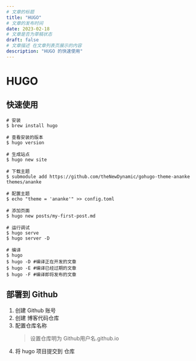 ```yaml
---
# 文章的标题
title: "HUGO"
# 文章的发布时间
date: 2023-02-18
# 文章是否为草稿状态 
draft: false
# 文章描述 在文章列表页展示的内容
description: "HUGO 的快速使用"
---
```


# HUGO  

## 快速使用  

``` shell
# 安装
$ brew install hugo

# 查看安装的版本 
$ hugo version

# 生成站点
$ hugo new site 

# 下载主题
$ submodule add https://github.com/theNewDynamic/gohugo-theme-ananke themes/ananke

# 配置主题
$ echo "theme = 'ananke'" >> config.toml

# 添加页面 
$ hugo new posts/my-first-post.md

# 运行调试
$ hugo serve
$ hugo server -D

# 编译
$ hugo
$ hugo -D #编译正在开发的文章
$ hugo -E #编译已经过期的文章
$ hugo -F #编译即将发布的文章
```  

## 部署到 Github  

1. 创建 Github 账号  
2. 创建 博客代码仓库
3. 配置仓库名称
    > 设置仓库明为 Github用户名.github.io
4. 将 hugo 项目提交到 仓库
